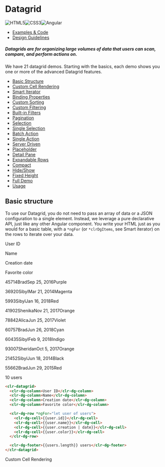 # Datagrid

![HTML5](assets/images/bugs/badge_html5.svg 'HTML5')![CSS3](assets/images/bugs/badge_css3.svg 'CSS3')![Angular](assets/images/bugs/badge_ng.svg 'Angular')

- [Examples & Code](/documentation/datagrid#top)
- [Design Guidelines](/documentation/datagrid#guidelines)

##### Datagrids are for organizing large volumes of data that users can scan, compare, and perform actions on.

We have 21 datagrid demos. Starting with the basics, each demo shows you one or more of the advanced Datagrid features.

- [Basic Structure](/documentation/datagrid/structure)
- [Custom Cell Rendering](/documentation/datagrid/custom-rendering)
- [Smart Iterator](/documentation/datagrid/smart-iterator)
- [Binding Properties](/documentation/datagrid/binding-properties)
- [Custom Sorting](/documentation/datagrid/custom-sorting)
- [Custom Filtering](/documentation/datagrid/custom-filtering)
- [Built-in Filters](/documentation/datagrid/built-in-filters)
- [Pagination](/documentation/datagrid/pagination)
- [Selection](/documentation/datagrid/selection)
- [Single Selection](/documentation/datagrid/selection-single)
- [Batch Action](/documentation/datagrid/batch-action)
- [Single Action](/documentation/datagrid/single-action)
- [Server Driven](/documentation/datagrid/server-driven)
- [Placeholder](/documentation/datagrid/placeholder)
- [Detail Pane](/documentation/datagrid/detail-pane)
- [Expandable Rows](/documentation/datagrid/expandable-rows)
- [Compact](/documentation/datagrid/compact)
- [Hide/Show](/documentation/datagrid/hide-show)
- [Fixed Height](/documentation/datagrid/fixed-height)
- [Full Demo](/documentation/datagrid/full)
- [Usage](/documentation/datagrid/usage)

## Basic structure

To use our Datagrid, you do not need to pass an array of data or a JSON configuration to a single element. Instead, we leverage a pure declarative API, just like any other Angular component. You write your HTML just as you would for a basic table, with a `*ngFor` (or `*clrDgItems`, see Smart iterator) on the rows to iterate over your data.

User ID

Name

Creation date

Favorite color

45714BradSep 25, 2016Purple

36920SibylMar 21, 2014Magenta

5993SibylJan 16, 2018Red

41902ShenikaNov 21, 2017Orange

78842AlicaJun 25, 2017Violet

60757BradJun 26, 2018Cyan

60435SibylFeb 9, 2018Indigo

93007SheridanOct 5, 2017Orange

21452SibylJun 18, 2014Black

55662BradJun 29, 2015Red

10 users

```html
<clr-datagrid>
  <clr-dg-column>User ID</clr-dg-column>
  <clr-dg-column>Name</clr-dg-column>
  <clr-dg-column>Creation date</clr-dg-column>
  <clr-dg-column>Favorite color</clr-dg-column>

  <clr-dg-row *ngFor="let user of users">
    <clr-dg-cell>{{user.id}}</clr-dg-cell>
    <clr-dg-cell>{{user.name}}</clr-dg-cell>
    <clr-dg-cell>{{user.creation | date}}</clr-dg-cell>
    <clr-dg-cell>{{user.color}}</clr-dg-cell>
  </clr-dg-row>

  <clr-dg-footer>{{users.length}} users</clr-dg-footer>
</clr-datagrid>
```

Custom Cell Rendering
